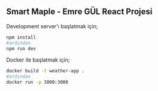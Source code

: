 ## Smart Maple - Emre GÜL React Projesi
Development server'ı başlatmak için;

```bash
npm install
#ardından
npm run dev
```

Docker ile başlatmak için;
```bash
docker build -t weather-app .
#ardından
docker run -p 3000:3000
```
